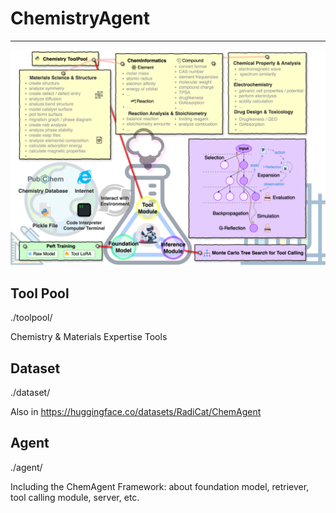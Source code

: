 # ChemistryAgent

---

![ChemAgent](asset/ChemAgent.png)

## Tool Pool

./toolpool/

Chemistry & Materials Expertise Tools

## Dataset

./dataset/

Also in https://huggingface.co/datasets/RadiCat/ChemAgent

## Agent

./agent/

Including the ChemAgent Framework: about foundation model, retriever, tool calling module, server, etc.

